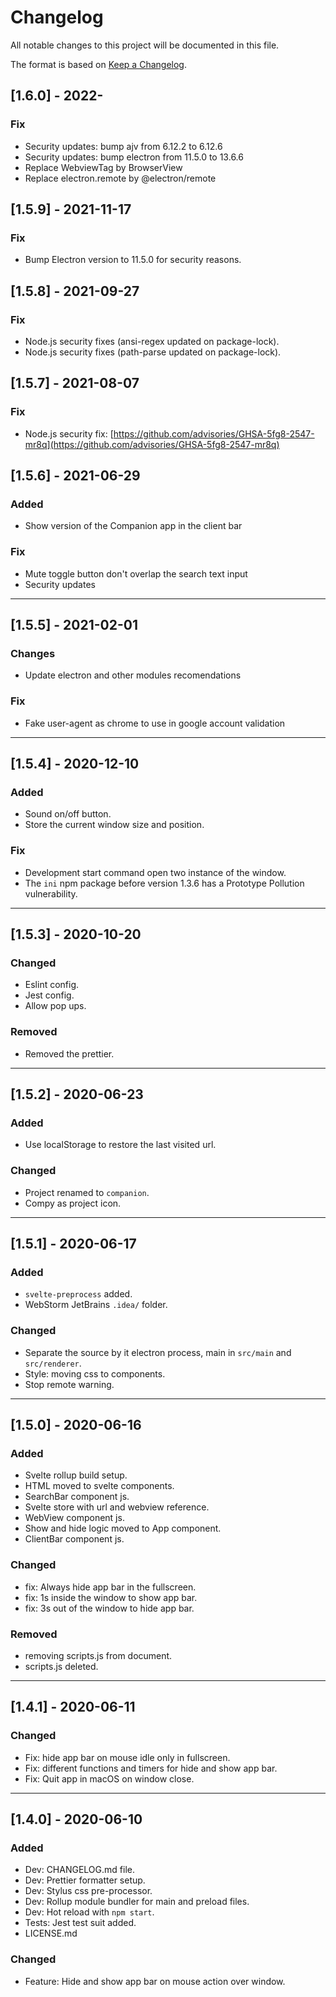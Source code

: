 # Changelog

All notable changes to this project will be documented in this file.

The format is based on [Keep a Changelog](https://keepachangelog.com/en/1.0.0/).


## [1.6.0] - 2022-
### Fix
- Security updates: bump ajv from 6.12.2 to 6.12.6
- Security updates: bump electron from 11.5.0 to 13.6.6
- Replace WebviewTag by BrowserView
- Replace electron.remote by @electron/remote

## [1.5.9] - 2021-11-17
### Fix
- Bump Electron version to 11.5.0 for security reasons.

## [1.5.8] - 2021-09-27
### Fix
- Node.js security fixes (ansi-regex updated on package-lock).
- Node.js security fixes (path-parse updated on package-lock).

## [1.5.7] - 2021-08-07
### Fix
- Node.js security fix: [https://github.com/advisories/GHSA-5fg8-2547-mr8q](https://github.com/advisories/GHSA-5fg8-2547-mr8q)

## [1.5.6] - 2021-06-29

### Added
- Show version of the Companion app in the client bar

### Fix
- Mute toggle button don't overlap the search text input
- Security updates

---

## [1.5.5] - 2021-02-01

### Changes
- Update electron and other modules recomendations

### Fix
- Fake user-agent as chrome to use in google account validation

---

## [1.5.4] - 2020-12-10

### Added
- Sound on/off button.
- Store the current window size and position.

### Fix
- Development start command open two instance of the window.
- The `ini` npm package before version 1.3.6 has a Prototype Pollution vulnerability.

---

## [1.5.3] - 2020-10-20

### Changed

- Eslint config.
- Jest config.
- Allow pop ups.

### Removed

- Removed the prettier.


---

## [1.5.2] - 2020-06-23

### Added

- Use localStorage to restore the last visited url.

### Changed

- Project renamed to `companion`.
- Compy as project icon.

---

## [1.5.1] - 2020-06-17

### Added

- `svelte-preprocess` added.
- WebStorm JetBrains `.idea/` folder.

### Changed

- Separate the source by it electron process, main in `src/main` and `src/renderer`.
- Style: moving css to components.
- Stop remote warning.

---

## [1.5.0] - 2020-06-16

### Added

- Svelte rollup build setup.
- HTML moved to svelte components.
- SearchBar component js.
- Svelte store with url and webview reference.
- WebView component js.
- Show and hide logic moved to App component.
- ClientBar component js.

### Changed

- fix: Always hide app bar in the fullscreen.
- fix: 1s inside the window to show app bar.
- fix: 3s out of the window to hide app bar.

### Removed

- removing scripts.js from document.
- scripts.js deleted.

---

## [1.4.1] - 2020-06-11

### Changed

- Fix: hide app bar on mouse idle only in fullscreen.
- Fix: different functions and timers for hide and show app bar.
- Fix: Quit app in macOS on window close.

---

## [1.4.0] - 2020-06-10

### Added

- Dev: CHANGELOG.md file.
- Dev: Prettier formatter setup.
- Dev: Stylus css pre-processor.
- Dev: Rollup module bundler for main and preload files.
- Dev: Hot reload with `npm start`.
- Tests: Jest test suit added.
- LICENSE.md

### Changed

- Feature: Hide and show app bar on mouse action over window.
